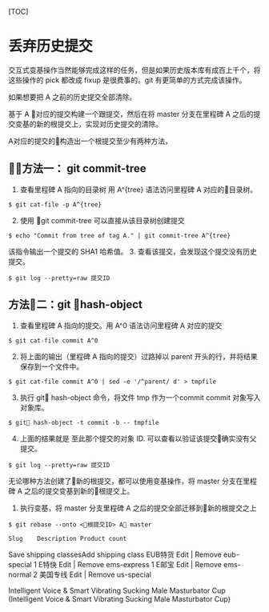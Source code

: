 [TOC]

# 丢弃历史提交

交互式变基操作当然能够完成这样的任务，但是如果历史版本库有成百上千个，将这些操作的 pick 都改成 fixup 是很费事的。git 有更简单的方式完成该操作。

如果想要把 A 之前的历史提交全部清除。


基于 A 对应的提交构建一个跟提交，然后在将 master 分支在里程碑 A 之后的提交变基的新的根提交上，实现对历史提交的清除。

A对应的提交的构造出一个根提交至少有两种方法，
## 方法一： git commit-tree


1. 查看里程碑 A 指向的目录树
用 A^{tree} 语法访问里程碑 A 对应的目录树。
```
$ git cat-file -p A^{tree}
```
2. 使用 git commit-tree 可以直接从该目录树创建提交

```
$ echo "Commit from tree of tag A." | git commit-tree A^{tree}
```
该指令输出一个提交的 SHA1 哈希值。
3. 查看该提交，会发现这个提交没有历史提交。
```
$ git log --pretty=raw 提交ID
```

## 方法二：git hash-object

1. 查看里程碑 A 指向的提交。用 A^0 语法访问里程碑 A 对应的提交

```
$ git cat-file commit A^0
```

2. 将上面的输出（里程碑 A 指向的提交）过路掉以 parent 开头的行，并将结果保存到一个文件中。
```
$ git cat-file commit A^0 | sed -e '/^parent/ d' > tmpfile
```

3. 执行 git hash-object 命令，将文件 tmp 作为一个commit commit 对象写入对象库。
```
$ git hash-object -t commit -b -- tmpfile
```
4. 上面的结果就是 至此那个提交的对象 ID. 可以查看以验证该提交确实没有父提交。
```
$ git log --pretty=raw 提交ID
```


无论哪种方法创建了新的根提交，都可以使用变基操作，将 master 分支在里程碑 A 之后的提交变基到新的根提交上。

1. 执行变基，将 master 分支里程碑 A 之后的提交全部迁移到新的根提交之上

```
$ git rebase --onto <根提交ID> A master
```



	Slug	Description	Product count
Save shipping classesAdd shipping class
EUB特货
Edit | Remove
eub-special
1
E特快
Edit | Remove
ems-express
1
E邮宝
Edit | Remove
ems-normal
2
美国专线
Edit | Remove
us-special



Intelligent Voice & Smart Vibrating Sucking Male Masturbator Cup (Intelligent Voice & Smart Vibrating Sucking Male Masturbator Cup)